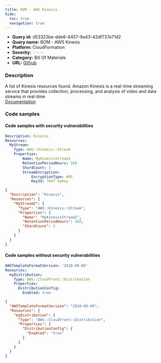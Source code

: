 ```yaml
---
title: BOM - AWS Kinesis
hide:
  toc: true
  navigation: true
---
```


<style>
  .highlight .hll {
    background-color: #ff171742;
  }
  .md-content {
    max-width: 1100px;
    margin: 0 auto;
  }
</style>

-   **Query id:** d53323be-dde6-4457-9a43-42df737e71d2
-   **Query name:** BOM - AWS Kinesis
-   **Platform:** CloudFormation
-   **Severity:** <span style="color:#CCC">Trace</span>
-   **Category:** Bill Of Materials
-   **URL:** [Github](https://github.com/Checkmarx/kics/tree/master/assets/queries/cloudFormation/aws_bom/kinesis)

### Description
A list of Kinesis resources found. Amazon Kinesis is a real-time streaming service that provides collection, processing, and analysis of video and data streams in real-time<br>
[Documentation](https://kics.io)

### Code samples
#### Code samples with security vulnerabilities
```yaml title="Positive test num. 1 - yaml file" hl_lines="3"
Description: Kinesis
Resources:
  MyStream: 
    Type: AWS::Kinesis::Stream 
    Properties: 
        Name: MyKinesisStream1
        RetentionPeriodHours: 168 
        ShardCount: 3 
        StreamEncryption:
            EncryptionType: KMS 
            KeyId: !Ref myKey

```
```json title="Positive test num. 2 - json file" hl_lines="4"
{
  "Description": "Kinesis",
  "Resources": {
    "MyStream2": {
      "Type": "AWS::Kinesis::Stream",
      "Properties": {
        "Name": "MyKinesisStream2",
        "RetentionPeriodHours": 168,
        "ShardCount": 3
      }
    }
  }
}

```


#### Code samples without security vulnerabilities
```yaml title="Negative test num. 1 - yaml file"
AWSTemplateFormatVersion: '2010-09-09'
Resources:
  myDistribution:
    Type: AWS::CloudFront::Distribution
    Properties:
      DistributionConfig:
        Enabled: true

```
```json title="Negative test num. 2 - json file"
{
  "AWSTemplateFormatVersion": "2010-09-09",
  "Resources": {
    "myDistribution": {
      "Type": "AWS::CloudFront::Distribution",
      "Properties": {
        "DistributionConfig": {
          "Enabled": "true"
        }
      }
    }
  }
}

```
